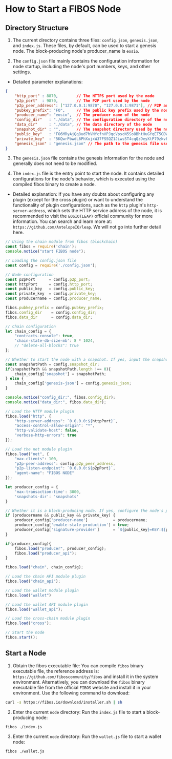 # How to Start a FIBOS Node

## Directory Structure

1. The current directory contains three files: `config.json`, `genesis.json`, and `index.js`. These files, by default, can be used to start a genesis node. The block-producing node's producer_name is `eosio`.

2. The `config.json` file mainly contains the configuration information for node startup, including the node's port numbers, keys, and other settings.

- Detailed parameter explanations:

```json
{
    "http_port" : 8870,        // The HTTPS port used by the node
    "p2p_port"  : 9870,        // The P2P port used by the node
    "p2p_peer_address": ["127.0.0.1:9870", "127.0.0.1:9871"], // P2P addresses the node connects to
    "pubkey_prefix": "FO",     // The public key prefix used by the node
    "producer_name": "eosio",  // The producer name of the node
    "config_dir"   : "./data", // The configuration directory of the node (usually, the configuration files and data should be in the same directory)
    "data_dir"     : "./data", // The data directory of the node
    "snapshot_dir" : "",       // The snapshot directory used by the node
    "public_key"   : "FO6MRyAjQq8ud7hVNYcfnVPJqcVpscN5So8BhtHuGYqET5GDW5CV", // The public key used by the node
    "private_key"  : "5KQwrPbwdL6PhXujxW37FSSQZ1JiwsST4cqQzDeyXtP79zkvFD3",  // The private key used by the node
    "genesis_json" : "genesis.json" // The path to the genesis file used by the node
}
```

3. The `genesis.json` file contains the genesis information for the node and generally does not need to be modified.

4. The `index.js` file is the entry point to start the node. It contains detailed configurations for the node's behavior, which is executed using the compiled fibos binary to create a node.

- Detailed explanation: If you have any doubts about configuring any plugin (except for the cross plugin) or want to understand the functionality of plugin configurations, such as the `http` plugin's `http-server-address`, which sets the HTTP service address of the node, it is recommended to visit the `EOSIO(LEAP)` official community for more information. You can search and learn more at: `https://github.com/AntelopeIO/leap`. We will not go into further detail here.

```js
// Using the chain module from fibos (blockchain)
const fibos = require('chain');
console.notice("start FIBOS node");

// Loading the config.json file
const config = require('./config.json');

// Node configuration
const p2pPort      = config.p2p_port;
const httpPort     = config.http_port;
const public_key   = config.public_key;
const private_key  = config.private_key;
const producername = config.producer_name;

fibos.pubkey_prefix = config.pubkey_prefix;
fibos.config_dir    = config.config_dir;
fibos.data_dir      = config.data_dir;

// Chain configuration
let chain_config = {
	"contracts-console": true,
	'chain-state-db-size-mb': 8 * 1024,
	// "delete-all-blocks": true
};

// Whether to start the node with a snapshot. If yes, input the snapshot file path, e.g., "snapshots/snapshot.bin". Otherwise, use the genesis.json to start the node.
const snapshotPath = config.snapshot_dir;
if(snapshotPath && snapshotPath.length !== 0){
    chain_config['snapshot'] = snapshotPath;
} else {
	chain_config['genesis-json'] = config.genesis_json;
}

console.notice("config_dir:", fibos.config_dir);
console.notice("data_dir:", fibos.data_dir);

// Load the HTTP module plugin
fibos.load("http", {
	"http-server-address": `0.0.0.0:${httpPort}`,
	"access-control-allow-origin": "*",           
	"http-validate-host": false,
	"verbose-http-errors": true
});

// Load the net module plugin
fibos.load("net", {
	"max-clients": 100,
	"p2p-peer-address": config.p2p_peer_address,
	"p2p-listen-endpoint": `0.0.0.0:${p2pPort}`,
	"agent-name": "FIBOS NODE"
});

let producer_config = {
	'max-transaction-time': 3000,
	'snapshots-dir': 'snapshots'
}

// Whether it is a block-producing node. If yes, configure the node's producer_name, public_key, and private_key. Otherwise, for sync nodes, these parameters are not required.
if (producername && public_key && private_key) {
	producer_config['producer-name']           = producername;
    producer_config['enable-stale-production'] = true;
	producer_config['signature-provider']      = `${public_key}=KEY:${private_key}`;
}

if(producer_config){
    fibos.load("producer", producer_config);
	fibos.load("producer_api");
}

fibos.load("chain", chain_config);

// Load the chain API module plugin
fibos.load("chain_api");

// Load the wallet module plugin
fibos.load("wallet")

// Load the wallet API module plugin
fibos.load("wallet_api");

// Load the cross-chain module plugin
fibos.load("cross");

// Start the node
fibos.start();
```

## Start a Node

1. Obtain the fibos executable file: You can compile `fibos` binary executable file, the reference address is: `https://github.com/fiboscommunity/fibos` and install it in the system environment. Alternatively, you can download the `fibos` binary executable file from the official `FIBOS` website and install it in your environment. Use the following command to download:

```bash
curl -s https://fibos.io/download/installer.sh | sh
```

2. Enter the current `node` directory: Run the `index.js` file to start a block-producing node:

```bash
fibos ./index.js
```

3. Enter the current `node` directory: Run the `wallet.js` file to start a wallet node:

```bash
fibos ./wallet.js
```